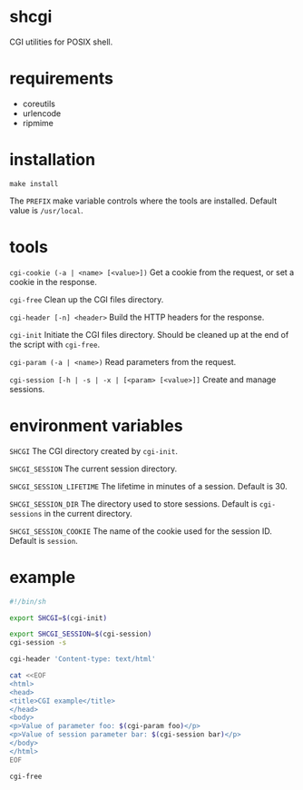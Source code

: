 # shcgi
CGI utilities for POSIX shell.

# requirements
- coreutils
- urlencode
- ripmime

# installation
```
make install
```

The `PREFIX` make variable controls where the tools are installed.
Default value is `/usr/local`.

# tools
`cgi-cookie (-a | <name> [<value>])`
Get a cookie from the request, or set a cookie in the response.

`cgi-free`
Clean up the CGI files directory.

`cgi-header [-n] <header>`
Build the HTTP headers for the response.

`cgi-init`
Initiate the CGI files directory. Should be cleaned up at the end of the script with `cgi-free`.

`cgi-param (-a | <name>)`
Read parameters from the request.

`cgi-session [-h | -s | -x | [<param> [<value>]]`
Create and manage sessions.

# environment variables

`SHCGI`
The CGI directory created by `cgi-init`.

`SHCGI_SESSION`
The current session directory.

`SHCGI_SESSION_LIFETIME`
The lifetime in minutes of a session. Default is 30.

`SHCGI_SESSION_DIR`
The directory used to store sessions. Default is `cgi-sessions` in the current directory.

`SHCGI_SESSION_COOKIE`
The name of the cookie used for the session ID. Default is `session`.

# example
```sh
#!/bin/sh

export SHCGI=$(cgi-init)

export SHCGI_SESSION=$(cgi-session)
cgi-session -s

cgi-header 'Content-type: text/html'

cat <<EOF
<html>
<head>
<title>CGI example</title>
</head>
<body>
<p>Value of parameter foo: $(cgi-param foo)</p>
<p>Value of session parameter bar: $(cgi-session bar)</p>
</body>
</html>
EOF

cgi-free
```
